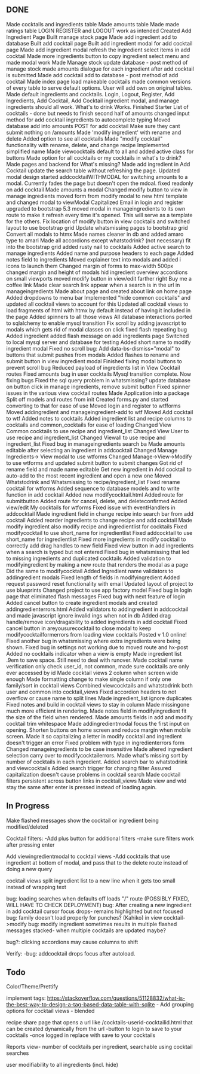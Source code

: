 ## DONE

Made cocktails and ingredients table
Made amounts table
Made made ratings table
LOGIN REGISTER and LOGOUT work as intended
Created Add Ingredient Page
Built manage stock page
Made add ingredient add to database
Built add cocktail page
Built add ingredient modal for add cocktail page
Made add ingredient modal refresh the ingredient select items in add cocktail
Made more ingredients button to copy ingredient select menu and made modal work
Made Manage stock update database - post method of manage stock
made amounts dialogue for each ingredient after add cocktail is submitted
Made add cocktail add to database - post method of add cocktail
Made index page load makeable cocktails
made common versions of every table to serve default options. User will add own on original tables.
Made default ingredients and cocktails.
Login, Logout, Register, Add Ingredients, Add Cocktail, Add Cocktail ingredient modal, and manage ingredients should all work. What's to drink Works.
Finished Starter List of cocktails - done but needs to finish second half of amounts
changed input method for add cocktail ingredients to autocomplete typing
Moved database add into amounts POST for add cocktail
Make sure they cant submit nothing on /amounts
Made 'modify ingredient' with rename and delete
Added option to see all cocktails
Made "modify cocktail" functionality with rename, delete, and change recipe
Implemented simplified name
Made viewcocktails default to all and added active class for buttons
Made option for all cocktails or my cocktails in what's to drink?
Made pages and backend for What's missing?
Made add ingredient in Add Cocktail update the search table without refreshing the page.
Updated modal design
started addcocktailWITHMODAL for switching amounts to a modal. Currently fades the page but doesn't open the mdoal.
fixed readonly on add cocktail
Made amounts a modal
Changed modify button to view in manage ingredients
moved form from modify modal to new html template and changed modal to viewModal
Capitalized Email in login and register
upgraded to bootstrap 5.3
moved modal in manageingredients to its own route to make it refresh every time it's opened. This will serve as a template for the others.
Fix location of modify button in view cocktails and switched layout to use bootstrap grid
Update whatsmissing pages to bootstrap grid
Convert all modals to htmx
Made names cleaner in db and added amaro type to amari
Made all accordions except whatstodrink? (not necessary) fit into the bootstrap grid
added rusty nail to cocktails
Added active search to manage ingredients
Added name and purpose headers to each page
Added notes field to ingredients
Moved explainer text into modals and added i icons to launch them
Changed margin of forms to max-width 500px
changed margin and height of modals
hid ingredient overview accordions on small viewports
moved modify button in view/edit farther right
Buy me a coffee link
Made clear search link appear when a search is in the url in manageingredients
Made about page and created about link on home page
Added dropdowns to menu bar
Implemented "hide common cocktails" and updated all cocktail views to account for this
Updated all cocktail views to load fragments of html with htmx by default instead of having it included in the page
Added spinners to all those views
All database interactions ported to sqlalchemy to enable mysql transition
Fix scroll by adding javascript to modals which gets rid of modal classes on click
fixed flash repeating bug
Added ingredient added flash message on add ingredients page
Switched to local mysql server and database for testing
Added short name to modify ingredient modal
Fixed no scroll bug: Add data-bs-dismiss="modal" to buttons that submit pushes from modals
Added flashes to rename and submit button in view ingredient modal
Finished fixing modal buttons to prevent scroll bug
Reduced payload of ingredients list in View Cocktail routes
Fixed amounts bug in user cocktails
Mysql transition complete. Now fixing bugs
Fixed the sql query problem in whatsmissing?
update database on button click in manage ingredients, remove submit button
Fixed spinner issues in the various view cocktail routes
Made Application into a package
Split off models and routes from init
Created forms.py and started converting to that for ease of use
Moved login and register to wtfforms
Moved addingredient and manageingredient-add to wtf
Moved Add cocktail to wtf
Added notes to cocktails
Added ingredient list and recipe columns to cocktails and common_cocktails for ease of loading
Changed View Common cocktails to use recipe and ingredient_list
Changed View User to use recipe and ingredient_list
Changed Viewall to use recipe and ingredient_list
Fixed bug in manageingredients search ba
Made amounts editable after selecting an ingredient in addcocktail
Changed Manage Ingredients-> View modal to use wtforms
Changed Manage->View->Modify to use wtforms and updated submit button to submit changes
Got rid of rename field and made name editable
Get new ingredient in Add cocktail to auto-add to the most recent ingredient and open a new one
Moved Whatstodrink and Whatsmissing to recipe/ingredient_list
Fixed rename cocktail for wtforms
Added sequence to database models and to write function in add cocktail
Added new modifycocktail.html
Added route for submitbutton
Added route for cancel, delete, and deleteconfirmed
Added view/edit My cocktails for wtforms
Fixed issue with eventHandlers in addcocktail
Made ingredient field in change recipe into search bar from add cocktail
Added reorder ingredients to change recipe and add cocktail
Made modify ingredient also modify recipe and ingredientlist for cocktails
Fixed modifycocktail to use short_name for ingredientlist
Fixed addcocktail to use short_name for ingredientlist
Fixed more ingredients in modify cocktail to correctly add drag handles to new field
Fixed view button in add ingredients when a search is typed but not entered
Fixed bug in whatsmissing that led to missing ingredients and duplicated cocktails
Added validation to modifyingredient by making a new route that renders the modal as a page
Did the same to modifycocktail
Added Ingredient name validators to addingredient modals
Fixed length of fields in modifyingredient
Added request password reset functionality with email
Updated layout of project to use blueprints
Changed project to use app factory model
Fixed bug in login page that eliminated flash messages
Fixed bug with next feature of login
Added cancel button to create ingredient modals and created addingredienterrors.html
Added validators to addingredient in addcocktail and made javascript ignore invalid ings when not in db
Added drag handle/remove icon/dragability to added ingredients in add cocktail
Fixed cancel button in areyousurecocktail to close modal to keep modifycocktailformerrors from loading view cocktails
Posted v 1.0 online!
Fixed another bug in whatsmissing where extra ingredients were being shown.
Fixed bug in settings not working due to moved route and hx-post
Added no cocktails indicator when a view is empty
Made ingredient list .9em to save space. Still need to deal with runover.
Made cocktail name verification only check user_id, not common, made sure cocktails are only ever accessed by id
Made cocktail views 2 column when screen wide enough
Made formatting change to make single column if only one family/sort in cocktail views
Combined viewcocktails and whatstodrink both user and common into cocktail_views
Fixed accordion headers to not overflow or cause name to split lines
Made ingredient_list ignore duplicates
Fixed notes and build in cocktail views to stay in column
Made missingone much more efficient in rendering.
Made notes field in modifyingredient fit the size of the field when rendered.
Made amounts fields in add and modify cocktail trim whitespace
Made addingredientmodal focus the first input on opening.
Shorten buttons on home screen and reduce margin when mobile screen.
Made it so capitalizing a letter in modify cocktail and ingredient doesn't trigger an error
Fixed problem with type in ingredienterrors form
Changed manageingredients to be case insensitive
Made altered ingredient selection carry over to modifycocktailerrors.
Made what's missing sort by number of cocktails in each ingredient.
Added search bar to whatstodrink and viewcocktails
Added search trigger for changing filter
Assured capitalization doesn't cause problems in cocktail search
Made cocktail filters persistent across button links in cocktail_views
Made view and wtd stay the same after enter is pressed instead of loading again.

## In Progress

Make flashed messages show the cocktail or ingredient being modified/deleted

Cocktail filters:
    -Add plus button for additional filters
    -make sure filters work after pressing enter

Add viewingredientmodal to cocktail views
    -Add cocktails that use ingredient at bottom of modal, and pass that to the delete route instead of doing a new query

cocktail views split ingredient list to a new line when it gets too small instead of wrapping text

bug: loading searches when defaults off loads "/" route (POSSIBLY FIXED, WILL HAVE TO CHECK DEPLOYMENT)
bug: After creating a new ingredient in add cocktail cursor focus drops- remains highlighted but not focused
bug: family doesn't load properly for punches? (Kahiko) in view cocktail->modify
bug: modify ingredient sometimes results in multiple flashed messages stacked- when multiple cocktails are updated maybe?

bug?: clicking accordions may cause columns to shift

Verify:
    -bug: addcocktail drops focus after autoload.

## Todo 

Color/Theme/Prettify

implement tags: https://stackoverflow.com/questions/51128832/what-is-the-best-way-to-design-a-tag-based-data-table-with-sqlite
    - Add grouping options for cocktail views
    - blended

recipe share page that opens a url like /cocktails-userid-cocktailid.html that can be created dynamically from the url
    -button to login to save to your cocktails
    -once logged in replace with save to your cocktails

Reports view- number of cocktails per ingredient, searchable using cocktail searches

user modifiability to all ingredients (incl. hide)